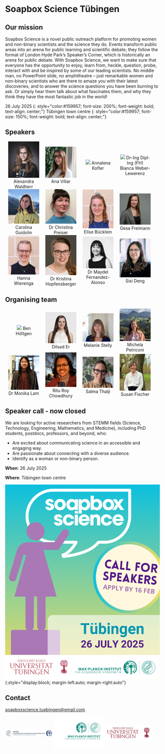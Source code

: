 # Soapbox Science Tübingen

<style type="text/css">
    .speaker_box {
        object-fit: cover; 
        width: 20%; 
        text-align: center; 
        margin-left: 2%; 
        margin-right: 2%;
    }
</style>

## Our mission

Soapbox Science is a novel public outreach platform for promoting women and
non-binary scientists and the science they do. Events transform public areas
into an arena for public learning and scientific debate; they follow the format
of London Hyde Park’s Speaker’s Corner, which is historically an arena for
public debate. With Soapbox Science, we want to make sure that everyone has the
opportunity to enjoy, learn from, heckle, question, probe, interact with and be
inspired by some of our leading scientists. No middle man, no PowerPoint slide,
no amphitheatre – just remarkable women and non-binary scientists who are there
to amaze you with their latest discoveries, and to answer the science questions
you have been burning to ask. Or simply hear them talk about what
fascinates them, and why they think they have the most fantastic job in the
world!

26 July 2025
{: style="color:#159957; font-size: 200%; font-weight: bold; text-align: center;"}
Tübingen town centre
{: style="color:#159957; font-size: 150%; font-weight: bold; text-align: center;"}

## Speakers 

<div style="">

 <div style="display: inline-flex; width: 100%; align-items: center;">
  <div class="speaker_box">
   <img src="./assets/speakers/AW_speaker.jpg" />
    Alexandra Waldherr
  </div>
  <div class="speaker_box">
   <img src="./assets/speakers/AV_speaker.jpg" />
    Ana Villar
  </div>
  <div class="speaker_box">
   <img src="./assets/speakers/AK_speaker.png" />
    Annalena Kofler
  </div>
  <div class="speaker_box">
   <img src="./assets/speakers/BWL_speaker.jpg" />
    Dr-Ing Dipl-Ing (FH) Bianca Weber-Lewerenz
  </div>
   </div>

  <div style="display: inline-flex; width: 100%; align-items: center;">
  <div class="speaker_box">
   <img src="./assets/speakers/CG_speaker.jpg" />
    Carolina Guidolin
  </div>
  <div class="speaker_box">
   <img src="./assets/speakers/CP_speaker.jpg" />
    Dr Christina Preiser
  </div>
    <div class="speaker_box">
   <img src="./assets/speakers/EB_speaker.jpeg" />
    Elise Bücklein
  </div>
    <div class="speaker_box">
   <img src="./assets/speakers/GF_speaker.jpeg" />
    Gesa Freimann
  </div>
  </div>
      
 <div style="display: inline-flex; width: 100%; align-items: center;">
  <div class="speaker_box">
  <img src="./assets/speakers/HW_speaker.JPG" />
    Hanna Wierenga
  </div>
  <div class="speaker_box">
   <img src="./assets/speakers/KH_speaker.jpg" />
    Dr Kristina Hopfensberger
  </div>
  <div class="speaker_box">
 <img src="./assets/speakers/MFA_speaker.png" />
    Dr Maydel Fernandez-Alonso
  </div>
  <div class="speaker_box">
   <img src="./assets/speakers/SD_speaker.jpg" />
    Sisi Deng
  </div>
 </div>
</div>
 

## Organising team

<div style="">
 <div style="display: inline-flex; width: 100%; align-items: center;">
  <div class="speaker_box">
   <img src="./assets/organisers/ben_höltgen.jpg" />
   Ben Höltgen
  </div>

  <div class="speaker_box">
   <img src="./assets/organisers/er_dilsad.jpg" />
   Dilsad Er
  </div>

  <div class="speaker_box">
   <img src="./assets/organisers/melanie_stelly.jpg" />
   Melanie Stelly
  </div>

  <div class="speaker_box">
   <img src="./assets/organisers/michela_petriconi.JPG" />
   Michela Petriconi
  </div>
 </div>

<div style="display: inline-flex; width: 100%; align-items: center;">
 <div class="speaker_box">
 <img src="./assets/organisers/moni_lam.JPG" />
  Dr Monika Lam
 </div>

  <div class="speaker_box">
  <img src="./assets/organisers/ritu_roy_chowdhury.jpg" />
  Ritu Roy Chowdhury
 </div>

 <div class="speaker_box">
  <img src="./assets/organisers/salma_thalji.jpg" />
  Salma Thalji
 </div>

  <div class="speaker_box">
  <img src="./assets/organisers/susan_fischer.jpg" />
  Susan Fischer
 </div>
</div>
</div>

## Speaker call - now closed

We are looking for active researchers from STEMM fields (Science, Technology,
Engineering, Mathematics, and Medicine), including PhD students, postdocs,
professors, and beyond, who:

- Are excited about communicating science in an accessible and engaging way.
- Are passionate about connecting with a diverse audience.
- Identify as a woman or non-binary person.

**When**: 26 July 2025

**Where**: Tübingen town centre


![Soapbox science logo](./assets/logos/soapbox_science_call.png){:style="display:block; margin-left:auto; margin-right:auto"}




## Contact

[soapboxscience.tuebingen@gmail.com](mailto:soapboxscience.tuebingen@gmail.com)

<div style="display: inline-flex; width=100%; align-items: center;">

 <img src="./assets/logos/logo_imprs.png" width="32%" style="object-fit: contain;" />
 <img src="./assets/logos/logo_mpg-kyb.webp" width="32%" style="object-fit: contain;" />
 <img src="./assets/logos/logo_uni-tue.png" width="32%" style="object-fit: contain;" />

</div>
